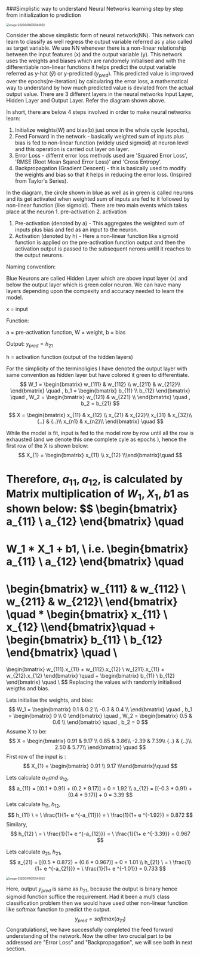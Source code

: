 ###Simplistic way to understand Neural Networks learning step by step from initialization to prediction

<img src="/Users/anupam7936/afb/Blogs/image-Neural1.png" alt="image-20200414070040022" style="zoom:50%;" />



Consider the above simplistic form of neural network(NN). This network can learn to classify as well regress the output variable referred as y also called as target variable. We use NN whenever there is a non-linear relationship between the input features (x) and the output variable (y). This network uses the weights and biases which are randomely initialised and with the differentiable non-linear functions it helps predict the output variable referred as y-hat ($\hat{y}$) or y-predicted ($y_{pred}$). This predicted value is improved over the epochs(re-iteration) by calcularing the error loss, a mathematical way to understand by how much predicted value is deviated from the actual output value. There are 3 different layers in the neural networks Input Layer, Hidden Layer and Output Layer. Refer the diagram shown above. 

In short, there are below 4 steps involved in order to make neural networks learn:

1. Initialize weights(W) and bias(b) just once in the whole cycle (epochs),
2. Feed Forward in the network - basically weighted sum of inputs plus bias is fed to non-linear function (widely used sigmoid) at neuron level and this operation is carried out layer on layer. 
3. Error Loss - differnt error loss methods used are 'Squared Error Loss', 'RMSE (Root Mean Sqared Error Loss)' and 'Cross Entropy'.
4. Backpropagation (Gradient Descent) - this is basically used to modify the weights and bias so that it helps in reducing the error loss. (Inspired from Taylor's Series). 

In the diagram, the circle shown in blue as well as in green is called neurons and its get activated when weighted sum of inputs are fed to it followed by non-linear function (like sigmoid). There are two main events which takes place at the neuron 1. pre-activation 2. activation

1. Pre-activation (denoted by a) - This aggregates the weighted sum of inputs plus bias and fed as an input to the neuron.
2. Activation (denoted by h) - Here a non-linear function like sigmoid function is applied on the  pre-activation function output and then the activation output is passed to the subsequent nerons untill it reaches to the output neurons.

Naming convention:

Blue Neurons are called Hidden Layer which are above input layer (x) and below the output layer which is green color neuron. We can have many layers depending upon the compexity and accuracy needed to learn the model. 

x = input

Function:

a = pre-activation function, W = weight, b = bias

Output:  $y_{pred} = h_{21}$

h = activation function (output of the hidden layers)

For the simplicity of the terminoligies I have denoted the output layer with same convention as hidden layer but have colored it green to differentiate.
$$
W_1 = 
\begin{bmatrix} 
w_{111} & w_{112} \\
w_{211} & w_{212}\\
\end{bmatrix}
\quad
, 
b_1 = 
\begin{bmatrix} 
b_{11}  \\
b_{12}
\end{bmatrix}
\quad
,
W_2 = 
\begin{bmatrix} 
w_{121} & w_{221} \\
\end{bmatrix}
\quad
,
b_2 = b_{21}
$$

$$
X = 
\begin{bmatrix} 
x_{11} & x_{12} \\
x_{21} & x_{22}\\
x_{31} & x_{32}\\
{..} & {..}\\
x_{n1} & x_{n2}\\
\end{bmatrix}
\quad
$$

While the model is fit, input is fed to the model row by row until all the row is exhausted (and we denote this one complete cyle as epochs ), hence the first row of the X is shown below:
$$
X_{1} = \begin{bmatrix} x_{11} \\ 
x_{12} \\\end{bmatrix}\quad
$$

Therefore, $a_{11}, a_{12}$, is calculated by Matrix multiplication of $W_1, X_1, b1$ as shown below:
$$
\begin{bmatrix} 
a_{11}  \\
a_{12}
\end{bmatrix}
\quad
=
W_1 * X_1 + b1, \\ 
i.e.
\begin{bmatrix} 
a_{11}  \\
a_{12}
\end{bmatrix}
\quad
=
\begin{bmatrix} 
w_{111} & w_{112} \\
w_{211} & w_{212}\\
\end{bmatrix}
\quad
*
 \begin{bmatrix} x_{11} \\ 
x_{12} \\\end{bmatrix}\quad
+
\begin{bmatrix} 
b_{11}  \\
b_{12}
\end{bmatrix}
\quad
\\
= 
\begin{bmatrix} 
w_{111}.x_{11} + w_{112}.x_{12} \\
w_{211}.x_{11} + w_{212}.x_{12} 
\end{bmatrix}
\quad
+
\begin{bmatrix} 
b_{11}  \\
b_{12}
\end{bmatrix}
\quad
\\
$$
Replacing the values with randomly initialised weigths and bias.

Lets initialise the weights, and bias:
$$
W_1 = 
\begin{bmatrix} 
0.1 & 0.2 \\
-0.3 & 0.4 \\
\end{bmatrix}
\quad
,
b_1 = 
\begin{bmatrix} 
0  \\
0
\end{bmatrix}
\quad
,
W_2 = 
\begin{bmatrix} 
0.5 & 0.6 \\
\end{bmatrix}
\quad
,
b_2 = 0
$$
Assume X to be:
$$
X = 
\begin{bmatrix} 
0.91 & 9.17 \\
0.85 & 3.86\\
-2.39 & 7.39\\
{..} & {..}\\
2.50 & 5.77\\
\end{bmatrix}
\quad
$$
First row of the input is :
$$
X_{1} = \begin{bmatrix} 0.91 \\ 
9.17 \\\end{bmatrix}\quad
$$


Lets calculate $a_{11} and \ a_{12}$,
$$
a_{11} = [(0.1 * 0.91) + (0.2 * 9.17)] + 0 = 1.92 \\
a_{12} = [(-0.3 * 0.91) + (0.4 * 9.17)] + 0 = 3.39
$$
Lets calculate $h_{11}, \ h_{12}$,
$$
h_{11} \ = \ \frac{1}{1+ e ^{-a_{11}}} = \ \frac{1}{1+ e ^{-1.92}} = 0.872
$$
Similary, 
$$
h_{12} \ = \ \frac{1}{1+ e ^{-a_{12}}} = \ \frac{1}{1+ e ^{-3.39}} = 0.967
$$

Lets calculate $a_{21}, \ h_{21}$, 		
$$
a_{21} = [(0.5 * 0.872) + (0.6 * 0.967)] + 0 = 1.01 \\
h_{21} \ = \ \frac{1}{1+ e ^{-a_{21}}} = \ \frac{1}{1+ e ^{-1.01}} = 0.733
$$


<img src="/Users/anupam7936/afb/Blogs/image-Neural1.png" alt="image-20200414070040022" style="zoom:50%;" />



Here, output $y_{pred}$ is same as $h_{21}$, because the output is binary hence sigmoid function suffice the requirement. Had it been a multi class classification problem then we would have used other non-linear function like softmax function to predict the output.
$$
y_{pred} = softmax(a_{21})
$$
Congratulations!, we have successfully completed the feed forward understanding of the network. Now the other two crucial part to be addressed are "Error Loss" and "Backpropagation", we will see both in next section. 

​						